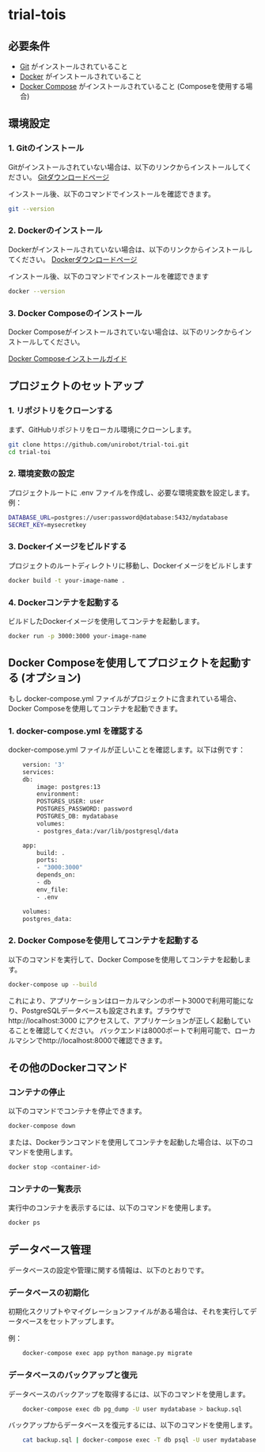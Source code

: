 # trial-tois

## 必要条件

- [Git](https://git-scm.com/) がインストールされていること
- [Docker](https://www.docker.com/) がインストールされていること
- [Docker Compose](https://docs.docker.com/compose/) がインストールされていること (Composeを使用する場合)

## 環境設定

### 1. Gitのインストール

Gitがインストールされていない場合は、以下のリンクからインストールしてください。
[Gitダウンロードページ](https://git-scm.com/downloads)

インストール後、以下のコマンドでインストールを確認できます。

```bash
git --version

```

### 2. Dockerのインストール

Dockerがインストールされていない場合は、以下のリンクからインストールしてください。
[Dockerダウンロードページ](https://www.docker.com/ja-jp/products/docker-desktop/)

インストール後、以下のコマンドでインストールを確認できます

```bash
docker --version
```

### 3. Docker Composeのインストール
Docker Composeがインストールされていない場合は、以下のリンクからインストールしてください。

[Docker Composeインストールガイド](https://docs.docker.jp/v1.12/compose/install.html)


## プロジェクトのセットアップ

### 1. リポジトリをクローンする

まず、GitHubリポジトリをローカル環境にクローンします。

```bash
git clone https://github.com/unirobot/trial-toi.git
cd trial-toi

```
### 2. 環境変数の設定
プロジェクトルートに .env ファイルを作成し、必要な環境変数を設定します。例：

```bash
DATABASE_URL=postgres://user:password@database:5432/mydatabase
SECRET_KEY=mysecretkey

```

### 3. Dockerイメージをビルドする
プロジェクトのルートディレクトリに移動し、Dockerイメージをビルドします

```bash
docker build -t your-image-name .

```
### 4. Dockerコンテナを起動する
ビルドしたDockerイメージを使用してコンテナを起動します。
```bash
docker run -p 3000:3000 your-image-name

```
## Docker Composeを使用してプロジェクトを起動する (オプション)

もし docker-compose.yml ファイルがプロジェクトに含まれている場合、Docker Composeを使用してコンテナを起動できます。

### 1. docker-compose.yml を確認する
docker-compose.yml ファイルが正しいことを確認します。以下は例です：
```bash
    version: '3'
    services:
    db:
        image: postgres:13
        environment:
        POSTGRES_USER: user
        POSTGRES_PASSWORD: password
        POSTGRES_DB: mydatabase
        volumes:
        - postgres_data:/var/lib/postgresql/data

    app:
        build: .
        ports:
        - "3000:3000"
        depends_on:
        - db
        env_file:
        - .env

    volumes:
    postgres_data:

```

### 2. Docker Composeを使用してコンテナを起動する
以下のコマンドを実行して、Docker Composeを使用してコンテナを起動します。

```bash
docker-compose up --build
```
これにより、アプリケーションはローカルマシンのポート3000で利用可能になり、PostgreSQLデータベースも設定されます。ブラウザで http://localhost:3000 にアクセスして、アプリケーションが正しく起動していることを確認してください。
バックエンドは8000ポートで利用可能で、ローカルマシンでhttp://localhost:8000で確認できます。

## その他のDockerコマンド
### コンテナの停止
以下のコマンドでコンテナを停止できます。

```bash
docker-compose down
```
または、Dockerランコマンドを使用してコンテナを起動した場合は、以下のコマンドを使用します。

```bash
docker stop <container-id>
```

### コンテナの一覧表示
実行中のコンテナを表示するには、以下のコマンドを使用します。

```bash
docker ps
```
## データベース管理
データベースの設定や管理に関する情報は、以下のとおりです。

### データベースの初期化
初期化スクリプトやマイグレーションファイルがある場合は、それを実行してデータベースをセットアップします。

例：
```bash
    docker-compose exec app python manage.py migrate

```
### データベースのバックアップと復元
データベースのバックアップを取得するには、以下のコマンドを使用します。

```bash
    docker-compose exec db pg_dump -U user mydatabase > backup.sql

```
バックアップからデータベースを復元するには、以下のコマンドを使用します。

```bash
    cat backup.sql | docker-compose exec -T db psql -U user mydatabase

```